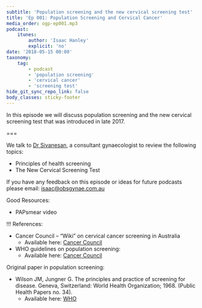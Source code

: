 ```yaml
---
subtitle: 'Population screening and the new cervical screening test'
title: 'Ep 001: Population Screening and Cervical Cancer'
media_order: ogp-ep001.mp3
podcast:
    itunes:
        author: 'Isaac Hanley'
        explicit: 'no'
date: '2018-05-15 00:00'
taxonomy:
    tag:
        - podcast
        - 'population screening'
        - 'cervical cancer'
        - 'screening test'
hide_git_sync_repo_link: false
body_classes: sticky-footer
---
```


In this episode we will discuss population screening and the new cervical screening test that was introduced in late 2017.

===

We talk to [Dr Sivanesan](../../about-us/contributor-profile-dr-sivanesan), a consultant gynaecologist to review the following topics:
* Principles of health screening
* The New Cervical Screening Test

If you have any feedback on this episode or ideas for future podcasts please email: [isaac@obsgynae.com.au](mailto:isaac@obsgynae.com.au)

Good Resources:
* PAPsmear video

!!! References:
* Cancer Council – “Wiki” on cervical cancer screening in Australia
  * Available here: [Cancer Council](https://wiki.cancer.org.au/australia/Guidelines:Cervical_cancer/Screening)
* WHO guidelines on population screening:
  * Available here: [Cancer Council](https://wiki.cancer.org.au/policy/Principles_of_screening#Principles_for_the_introduction_of_population_screening)

Original paper in population screening:
* Wilson JM, Jungner G. The principles and practice of screening for disease. Geneva, Switzerland: World Health Organization; 1968. (Public Health Papers no. 34).
  * Available here: [WHO](http://apps.who.int/iris/handle/10665/37650)

